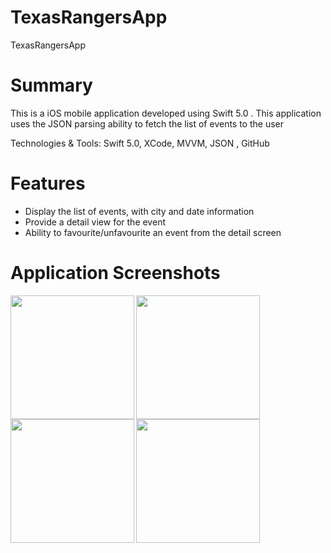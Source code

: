 # TexasRangersApp
TexasRangersApp

# Summary
This is a iOS mobile application developed using Swift 5.0 .  This application uses the JSON parsing ability to fetch the list of events to the user

Technologies & Tools: Swift 5.0, XCode, MVVM, JSON , GitHub

# Features 

<ul>
<li>Display the list of events, with city and date information</li>
<li>Provide a detail view for the event</li>
<li>Ability to favourite/unfavourite an event from the detail screen</li>
</ul>


# Application Screenshots

<img src ="https://user-images.githubusercontent.com/46408596/100569042-784f2980-3292-11eb-8783-5eaa37a47f2f.PNG" width="198" align="left">
<img src ="https://user-images.githubusercontent.com/46408596/100569031-71c0b200-3292-11eb-9058-d0e9073e429a.PNG" align="left" width="198">

<img src ="https://user-images.githubusercontent.com/46408596/100569034-738a7580-3292-11eb-8004-21e4499bb4c9.PNG" width = "198" align="left">

<img src ="https://user-images.githubusercontent.com/46408596/100569039-76856600-3292-11eb-9fa8-bfeed584324e.PNG" width = "198" align="left">

